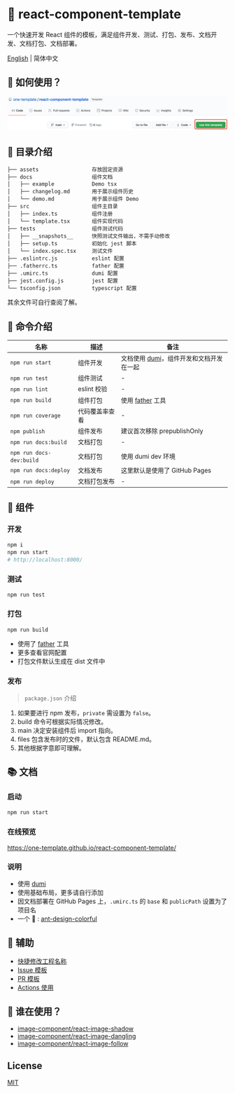 # 🌈 react-component-template

一个快速开发 React 组件的模板，满足组件开发、测试、打包、发布、文档开发、文档打包、文档部署。

[English](./README.md) | 简体中文

## 💖 如何使用？

![](./assets/1.png)

## 💎 目录介绍

```
├── assets                 存放固定资源
├── docs                   组件文档
│   ├── example            Demo tsx
│   ├── changelog.md       用于展示组件历史
│   └── demo.md            用于展示组件 Demo
├── src                    组件主目录
│   ├── index.ts           组件注册
│   └── template.tsx       组件实现代码
├── tests                  组件测试代码
│   ├── __snapshots__      快照测试文件输出，不需手动修改
│   ├── setup.ts           初始化 jest 脚本
│   └── index.spec.tsx     测试文件
├── .eslintrc.js           eslint 配置
├── .fatherrc.ts           father 配置
├── .umirc.ts              dumi 配置
├── jest.config.js         jest 配置
└── tsconfig.json          typescript 配置
```

其余文件可自行查阅了解。

## 🤖 命令介绍

| 名称                     | 描述           | 备注                                                                     |
| ------------------------ | -------------- | ------------------------------------------------------------------------ |
| `npm run start`          | 组件开发       | 文档使用 [dumi](https://github.com/umijs/dumi)，组件开发和文档开发在一起 |
| `npm run test`           | 组件测试       | -                                                                        |
| `npm run lint`           | eslint 校验    | -                                                                        |
| `npm run build`          | 组件打包       | 使用 [father](https://github.com/umijs/father) 工具                      |
| `npm run coverage`       | 代码覆盖率查看 | -                                                                        |
| `npm publish`            | 组件发布       | 建议首次移除 prepublishOnly                                              |
| `npm run docs:build`     | 文档打包       | -                                                                        |
| `npm run docs-dev:build` | 文档打包       | 使用 dumi dev 环境                                                       |
| `npm run docs:deploy`    | 文档发布       | 这里默认是使用了 GitHub Pages                                            |
| `npm run deploy`         | 文档打包发布   | -                                                                        |

## 🍭 组件

### 开发

```bash
npm i
npm run start
# http://localhost:8000/
```

### 测试

```
npm run test
```

### 打包

```bash
npm run build
```

- 使用了 [father](https://github.com/umijs/father) 工具
- 更多查看官网配置
- 打包文件默认生成在 dist 文件中

### 发布

> `package.json` 介绍

1. 如果要进行 npm 发布，`private` 需设置为 `false`。
2. build 命令可根据实际情况修改。
3. main 决定安装组件后 import 指向。
4. files 包含发布时的文件，默认包含 README.md。
5. 其他根据字意即可理解。

## 📚 文档

### 启动

```bash
npm run start
```

### 在线预览

https://one-template.github.io/react-component-template/

### 说明

- 使用 [dumi](https://github.com/umijs/dumi)
- 使用基础布局，更多请自行添加
- 因文档部署在 GitHub Pages 上，`.umirc.ts` 的 `base` 和 `publicPath` 设置为了项目名
- 一个 🌰 : [ant-design-colorful](https://ant-design-colorful.github.io/ant-design-colorful/)

## 🎈 辅助

- [快捷修改工程名称](./rename.ts)
- [Issue 模板](https://github.com/one-template/issue-template)
- [PR 模板](https://github.com/one-template/pr-template)
- [Actions 使用](https://github.com/github-actions-workflows/.github)

## 🎉 谁在使用？

- [image-component/react-image-shadow](https://github.com/image-component/react-image-shadow)
- [image-component/react-image-dangling](https://github.com/image-component/react-image-dangling)
- [image-component/react-image-follow](https://github.com/image-component/react-image-follow)

## License

[MIT](https://github.com/one-template/react-component-template/blob/main/LICENSE)
